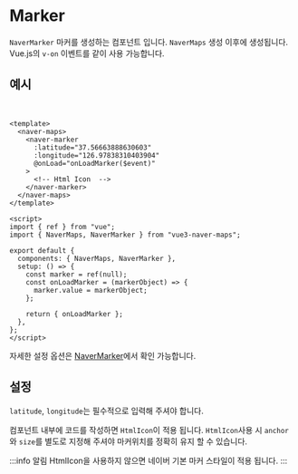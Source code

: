 # Marker

`NaverMarker` 마커를 생성하는 컴포넌트 입니다. `NaverMaps` 생성 이후에 생성됩니다. Vue.js의 `v-on` 이벤트를 같이 사용 가능합니다.

## 예시

\
<naver-maps width="100%" :mapOptions="{latitude: 37.56663888630603, longitude: 126.97838310403904, zoom: 16, zoomControl: false, zoomControlOptions: { position: 'TOP_RIGHT' }}">
<naver-marker :latitude="37.56663888630603" :longitude="126.97838310403904" />
</naver-maps>

```vue
<template>
  <naver-maps>
    <naver-marker
      :latitude="37.56663888630603"
      :longitude="126.97838310403904"
      @onLoad="onLoadMarker($event)"
    >
      <!-- Html Icon  -->
    </naver-marker>
  </naver-maps>
</template>

<script>
import { ref } from "vue";
import { NaverMaps, NaverMarker } from "vue3-naver-maps";

export default {
  components: { NaverMaps, NaverMarker },
  setup: () => {
    const marker = ref(null);
    const onLoadMarker = (markerObject) => {
      marker.value = markerObject;
    };

    return { onLoadMarker };
  },
};
</script>
```

자세한 설정 옵션은 [NaverMarker](../api/#NaverMarker)에서 확인 가능합니다.

## 설정

`latitude`, `longitude`는 필수적으로 입력해 주셔야 합니다.

컴포넌트 내부에 코드를 작성하면 `HtmlIcon`이 적용 됩니다. `HtmlIcon`사용 시 `anchor`와 `size`를 별도로 지정해 주셔야 마커위치를 정확히 유지 할 수 있습니다.

:::info 알림
HtmlIcon을 사용하지 않으면 네이버 기본 마커 스타일이 적용 됩니다.
:::
